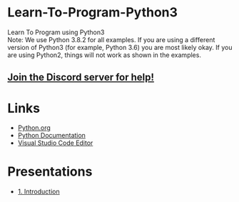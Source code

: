 # Learn-To-Program-Python3
Learn To Program using Python3  
Note: We use Python 3.8.2 for all examples. If you are using a different version of Python3 (for example, Python 3.6) you are most likely okay. If you are using Python2, things will not work as shown in the examples.

## [Join the Discord server for help!](https://discord.gg/Mx3y2Tp)


# Links
* [Python.org](https://www.python.org/)  
* [Python Documentation](https://docs.python.org/3/)  
* [Visual Studio Code Editor](https://code.visualstudio.com/)  

# Presentations
* [1. Introduction]('slides/')  
